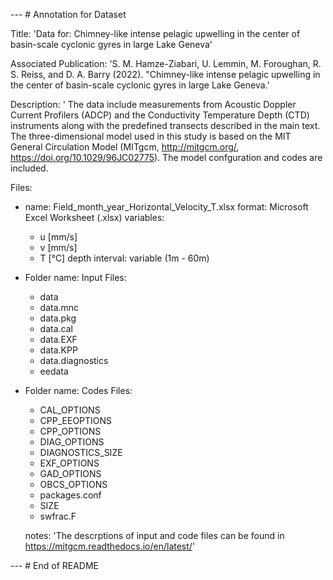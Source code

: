 
--- # Annotation for Dataset

Title: 'Data for: Chimney-like intense pelagic upwelling in the center of basin-scale cyclonic gyres in large Lake Geneva'

Associated Publication: 'S. M. Hamze-Ziabari, U. Lemmin, M. Foroughan, R. S. Reiss, and D. A. Barry (2022). "Chimney-like intense pelagic upwelling in the center of basin-scale cyclonic gyres in large Lake Geneva.'

Description: ' The data include measurements from Acoustic Doppler Current Profilers (ADCP) and the Conductivity Temperature Depth (CTD) instruments along with the predefined transects described in the main text.
The three-dimensional model used in this study is based on the MIT General Circulation Model (MITgcm, http://mitgcm.org/, https://doi.org/10.1029/96JC02775). The model confguration and codes are included. 



Files: 
  - name: Field_month_year_Horizontal_Velocity_T.xlsx
    format: Microsoft Excel Worksheet (.xlsx)
    variables: 
      - u [mm/s]
      - v [mm/s]
      - T [°C]
    depth interval: variable (1m - 60m)

  - Folder name: Input 
    Files: 
      - data
      - data.mnc
      - data.pkg
      - data.cal
      - data.EXF
      - data.KPP
      - data.diagnostics
      - eedata

  - Folder name: Codes
    Files: 
      - CAL_OPTIONS
      - CPP_EEOPTIONS
      - CPP_OPTIONS
      - DIAG_OPTIONS
      - DIAGNOSTICS_SIZE
      - EXF_OPTIONS
      - GAD_OPTIONS
      - OBCS_OPTIONS
      - packages.conf
      - SIZE
      - swfrac.F

    notes: 'The descrptions of input and code files can be found in https://mitgcm.readthedocs.io/en/latest/'


--- # End of README
